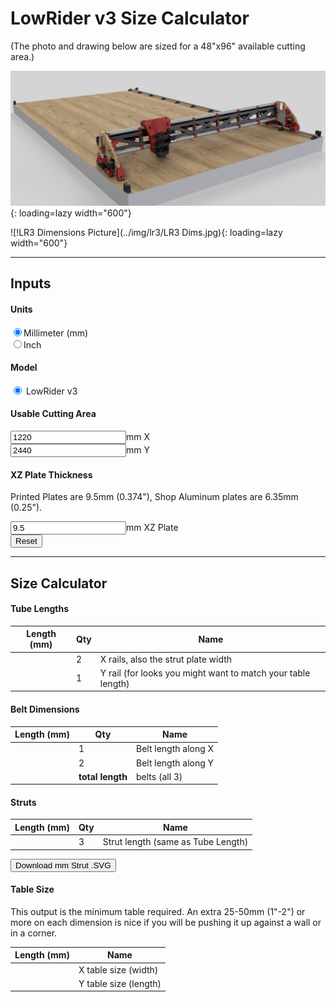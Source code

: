 <script src="https://code.jquery.com/jquery-1.9.1.min.js"></script>
<script>
  // Base URL template for Strut SVG files. 
  var strutUrlTemplate = "https://docs.v1engineering.com/lowrider/lr3_strut/{folder}/lr3-strut-plate-variable_{len}.svg";
  var strutSvgFolderPrefix = "svg_";
</script>

# LowRider v3 Size Calculator

(The photo and drawing below are sized for a 48"x96" available cutting area.)

![!LR3 Fancy Picture](../img/lr3/LR3_Render.png){: loading=lazy width="600"}

![!LR3 Dimensions Picture](../img/lr3/LR3 Dims.jpg){: loading=lazy width="600"}

----
## Inputs

#### Units
<input type="radio" onchange="to_mm()" name="units" value="mm" checked>Millimeter (mm)<br/>
<input type="radio" onchange="to_inch()" name="units" value="inches">Inch<br/>

#### Model
<input type="radio" onchange="from_working()" name="model" value="v3" checked> LowRider v3<br/>

#### Usable Cutting Area
<!-- These "value"s are going to be overwritten by the reset_work() function below. -->
<input class="calc" type="number" onchange="from_working()" name="xwork" value="1220" size="6"><span class="units">mm</span> X<br/>
<input class="calc" type="number" onchange="from_working()" name="ywork" value="2440" size="6"><span class="units">mm</span> Y<br/>

#### XZ Plate Thickness
Printed Plates are 9.5mm (0.374"), Shop Aluminum plates are 6.35mm (0.25").

<input class="calc" type="number" onchange="from_working()" name="xzplate" value="9.5" size="6"><span class="units">mm</span> XZ Plate<br/>
<button class="reset" onclick="reset_work()">Reset</button>

----

## Size Calculator

#### Tube Lengths
|Length (<span class="units">mm</span>)| Qty | Name |
|--------------------------------------|-----|------|
|<span name="xrails"     ></span>|2|X rails, also the strut plate width|
|<span name="yrail"     ></span>|1|Y rail (for looks you might want to match your table length)|

#### Belt Dimensions
|Length (<span class="units">mm</span>)| Qty | Name |
|--------------------------------------|-----|------|
|<span name="xbelts"    ></span>|1|Belt length along X|
|<span name="ybelts"    ></span>|2|Belt length along Y|
|<span name="belt_total"></span>|**total length**| belts (all 3)|

#### Struts
Length (<span class="units">mm</span>)|Qty|Name|
|-------------------------------------|---|----|
|<span name="strut"     ></span>|3|Strut length (same as Tube Length)|
<button class="download" onclick="download_svg()">Download <span name="strut2" ></span>mm Strut .SVG</button>


#### Table Size

This output is the minimum table required. An extra 25-50mm (1"-2") or more on each dimension is nice if 
you will be pushing it up against a wall or in a corner.

|Length (<span class="units">mm</span>)| Name |
|--------------------------------------|------|
|<span name="xtable"></span>|X table size (width)|
|<span name="ytable"></span>|Y table size (length)|

<script>


function get_unit_convert() {
  // Get the currently chosen units.
  var units = $("input[name=units]:checked").val();

  // Get the multiplier.
  var unit_convert = 1.0;
  if (units == "mm") {
    // We have mm selected.
    unit_convert = 1.0;
  } else if (units == "inches") {
    // We have inches selected.
    unit_convert = 1.0/25.4;
  }
  else {
    alert("internal error: unrecognized units " + units);
  }
  return unit_convert;
}

function get_offsets() {

  const unit_convert = get_unit_convert();

  var v3 = {};
  v3.xrail_core = 180 * unit_convert;
  v3.yrail_minus_work = 316 * unit_convert;
  v3.ytable_minus_work = 383 * unit_convert;
  v3.xbelt_extra = 80 * unit_convert;
  v3.ybelt_extra = 100 * unit_convert;
  v3.xtable_extra = 126 * unit_convert;
  

  var model = $("input[name=model]:checked").val();
  if (model == "v3") {
    return v3;
  }
    else {
    alert("internal error: unrecognized model " + model);
  }
}

function to_mm() {
  // Find all the labels and change them to mm
  $(".units").text("mm");

  // Set the step attributes (you can also set other attributes here, like min, max, whatever)
  $("input[name=xwork]").attr({
    "step": 10.0
  });
  $("input[name=ywork]").attr({
    "step": 10.0
  });
  $("input[name=xzplate]").attr({
    "step": 0.1  
  });

  // Get the current values.
  var xwork = parseFloat($("input[name=xwork]").val());
  var ywork = parseFloat($("input[name=ywork]").val());
  var xzplate = parseFloat($("input[name=xzplate]").val());

  // Change the units.
  // This Math.round(... * 10.0) / 10.0 is to round to the step.
  $("input[name=xwork]").val(Math.round(xwork * 25.4 * 0.1) / 0.1);
  $("input[name=ywork]").val(Math.round(ywork * 25.4 * 0.1) / 0.1);
  $("input[name=xzplate]").val(Math.round(xzplate * 25.4));
  

  // Recalculate the rest of the page.
  from_working();
}

function to_inch() {
  // Find all the labels and change them to inches
  $(".units").text("inches");

  // Set the step attributes (you can also set other attributes here, like min, max, whatever)
  $("input[name=xwork]").attr({
    "step": 0.25
  });
  $("input[name=ywork]").attr({
    "step": 0.25
  });
  $("input[name=xzplate]").attr({
    "step": 0.004
  });

  // Get the current values.
  var xwork = parseFloat($("input[name=xwork]").val());
  var ywork = parseFloat($("input[name=ywork]").val());
  var xzplate = parseFloat($("input[name=xzplate]").val());

  // Change the units.
  $("input[name=xwork]").val(clip(xwork / 25.4));
  $("input[name=ywork]").val(clip(ywork / 25.4));
  $("input[name=xzplate]").val(clip(xzplate / 25.4));

  // Recalculate the rest of the page.
  from_working();
}

function clip(value) {
  return Math.round(value * 4) / 4; // Round to 0.25
}

function reset_work() {
  const unit_convert = get_unit_convert();
  $("input[name=xwork]").val(clip(1220 * unit_convert));
  $("input[name=ywork]").val(clip(2440 * unit_convert));
  $("input[name=xzplate]").val(clip(9.5 * unit_convert));
  from_working();
}

function from_working() {
  var offsets = get_offsets();

  var xwork = parseFloat($("input[name=xwork]").val());
  var ywork = parseFloat($("input[name=ywork]").val());
  var xzplate = parseFloat($("input[name=xzplate]").val());

  var xrails = xwork + offsets.xrail_core;
  var yrail = ywork + offsets.yrail_minus_work;

  var xbelts = xwork + offsets.xrail_core + offsets.xbelt_extra;
  var ybelts = yrail + offsets.ybelt_extra;
  var belt_total = 1*xbelts + 2*ybelts;

  var xtable = xwork + offsets.xrail_core + 2*xzplate + offsets.xtable_extra;
  var ytable = ywork + offsets.ytable_minus_work;

  $("span[name=xrails]").text(clip(xrails));
  $("span[name=yrail]").text(clip(yrail));
  $("span[name=xbelts]").text(clip(xbelts));
  $("span[name=ybelts]").text(clip(ybelts));
  $("span[name=belt_total]").text(clip(belt_total));
  $("span[name=xzplate]").text(clip(xzplate));
  $("span[name=xtable]").text(clip(xtable));
  $("span[name=ytable]").text(clip(ytable));
  $("span[name=strut]").text(clip(xrails));
  $("span[name=strut2]").text(clip(xrails));  
}

function download_svg()
{
  var offsets = get_offsets();
  var xwork = parseFloat($("input[name=xwork]").val());
  var xrails = xwork + offsets.xrail_core;

  var units = $("input[name=units]:checked").val();
  var xrailsMetric = (units == "mm") ? xrails : (Math.round(xrails * 25.4 * 0.1) / 0.1);

  var folder = strutSvgFolderPrefix + ((xrailsMetric < 1000) ? "0" : "1" );
  var strutUrl = strutUrlTemplate
    .replace("{folder}", folder)
    .replace("{len}", Math.round(xrailsMetric));

  window.open(
    strutUrl,
    '_blank'
  );
}

// Set these up the first time.
$(window).on('load', function(){
  // Get back to mm
  $("input[value=mm]").prop('checked', true);
  $("input[value=inches]").prop('checked', false);

  to_mm();

  reset_work();
});

</script>
